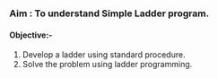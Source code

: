 ### Aim : To understand Simple Ladder program.

#### Objective:-
1. Develop a ladder using standard procedure. 
2. Solve the problem using ladder programming.
